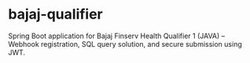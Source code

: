 # bajaj-qualifier
Spring Boot application for Bajaj Finserv Health Qualifier 1 (JAVA) – Webhook registration, SQL query solution, and secure submission using JWT.
